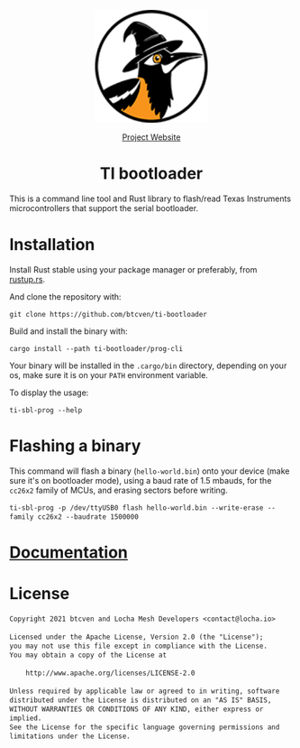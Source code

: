 <p align="center">
  <a href="https://locha.io/">
  <img height="200px" src="doc/logo.png">
  </a>
</p>

<p align="center">
  <a href="https://locha.io/">Project Website</a>
</p>

<h1 align="center">TI bootloader</h1>

This is a command line tool and Rust library to flash/read Texas Instruments
microcontrollers that support the serial bootloader.

# Installation

Install Rust stable using your package manager or preferably, from [rustup.rs].

[rustup.rs]: https://rustup.rs/

And clone the repository with:

```
git clone https://github.com/btcven/ti-bootloader
```

Build and install the binary with:

```
cargo install --path ti-bootloader/prog-cli
```

Your binary will be installed in the `.cargo/bin` directory, depending on your os,
make sure it is on your `PATH` environment variable.

To display the usage:

```
ti-sbl-prog --help
```

# Flashing a binary

This command will flash a binary (`hello-world.bin`) onto your device (make
sure it's on bootloader mode), using a baud rate of 1.5 mbauds, for the
`cc26x2` family of MCUs, and erasing sectors before writing.

```
ti-sbl-prog -p /dev/ttyUSB0 flash hello-world.bin --write-erase --family cc26x2 --baudrate 1500000
```

# [Documentation](https://btcven.github.io/ti-bootloader/ti_sbl/index.html)

# License

```
Copyright 2021 btcven and Locha Mesh Developers <contact@locha.io>

Licensed under the Apache License, Version 2.0 (the "License");
you may not use this file except in compliance with the License.
You may obtain a copy of the License at

    http://www.apache.org/licenses/LICENSE-2.0

Unless required by applicable law or agreed to in writing, software
distributed under the License is distributed on an "AS IS" BASIS,
WITHOUT WARRANTIES OR CONDITIONS OF ANY KIND, either express or implied.
See the License for the specific language governing permissions and
limitations under the License.
```
